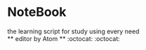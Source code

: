# NoteBook
the learning script
for study  using every need     
** editor by Atom  **
:octocat:      :octocat:
